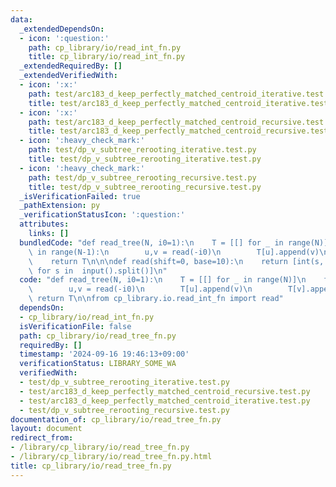 ```yaml
---
data:
  _extendedDependsOn:
  - icon: ':question:'
    path: cp_library/io/read_int_fn.py
    title: cp_library/io/read_int_fn.py
  _extendedRequiredBy: []
  _extendedVerifiedWith:
  - icon: ':x:'
    path: test/arc183_d_keep_perfectly_matched_centroid_iterative.test.py
    title: test/arc183_d_keep_perfectly_matched_centroid_iterative.test.py
  - icon: ':x:'
    path: test/arc183_d_keep_perfectly_matched_centroid_recursive.test.py
    title: test/arc183_d_keep_perfectly_matched_centroid_recursive.test.py
  - icon: ':heavy_check_mark:'
    path: test/dp_v_subtree_rerooting_iterative.test.py
    title: test/dp_v_subtree_rerooting_iterative.test.py
  - icon: ':heavy_check_mark:'
    path: test/dp_v_subtree_rerooting_recursive.test.py
    title: test/dp_v_subtree_rerooting_recursive.test.py
  _isVerificationFailed: true
  _pathExtension: py
  _verificationStatusIcon: ':question:'
  attributes:
    links: []
  bundledCode: "def read_tree(N, i0=1):\n    T = [[] for _ in range(N)]\n    for _\
    \ in range(N-1):\n        u,v = read(-i0)\n        T[u].append(v)\n        T[v].append(u)\n\
    \    return T\n\n\ndef read(shift=0, base=10):\n    return [int(s, base) + shift\
    \ for s in  input().split()]\n"
  code: "def read_tree(N, i0=1):\n    T = [[] for _ in range(N)]\n    for _ in range(N-1):\n\
    \        u,v = read(-i0)\n        T[u].append(v)\n        T[v].append(u)\n   \
    \ return T\n\nfrom cp_library.io.read_int_fn import read"
  dependsOn:
  - cp_library/io/read_int_fn.py
  isVerificationFile: false
  path: cp_library/io/read_tree_fn.py
  requiredBy: []
  timestamp: '2024-09-16 19:46:13+09:00'
  verificationStatus: LIBRARY_SOME_WA
  verifiedWith:
  - test/dp_v_subtree_rerooting_iterative.test.py
  - test/arc183_d_keep_perfectly_matched_centroid_recursive.test.py
  - test/arc183_d_keep_perfectly_matched_centroid_iterative.test.py
  - test/dp_v_subtree_rerooting_recursive.test.py
documentation_of: cp_library/io/read_tree_fn.py
layout: document
redirect_from:
- /library/cp_library/io/read_tree_fn.py
- /library/cp_library/io/read_tree_fn.py.html
title: cp_library/io/read_tree_fn.py
---
```

